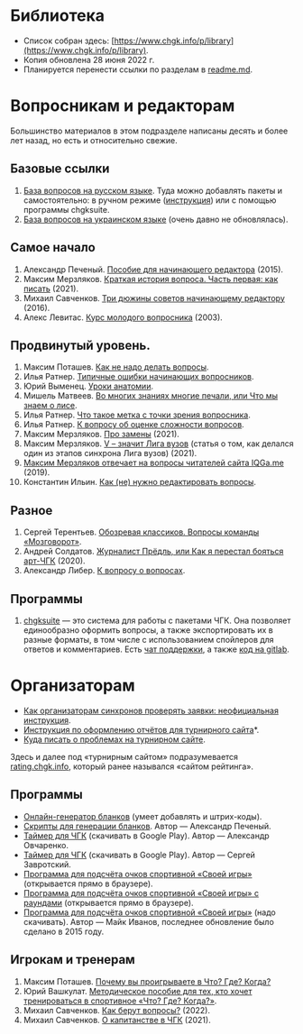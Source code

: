 # Библиотека

- Список собран здесь: [https://www.chgk.info/p/library](https://www.chgk.info/p/library). 
- Копия обновлена 28 июня 2022 г.
- Планируется перенести ссылки по разделам в [readme.md](readme.md).

# Вопросникам и редакторам 

Большинство материалов в этом подразделе написаны десять и более лет назад, но есть и относительно свежие.

## Базовые ссылки

1. [База вопросов на русском языке](https://db.chgk.info/). Туда можно добавлять пакеты и самостоятельно: в ручном режиме ([инструкция](https://db.chgk.info/add-questions)) или с помощью программы chgksuite.
1. [База вопросов на украинском языке](https://www.bazaua.org.ua/) (очень давно не обновлялась).

## Самое начало

1. Александр Печеный. [Пособие для начинающего редактора](https://pecheny.me/blog/editors/) (2015).
2. Максим Мерзляков. [Краткая история вопроса. Часть первая: как писать](https://iqga.me/blogs/8349/) (2021).
3. Михаил Савченков. [Три дюжины советов начинающему редактору](http://youthcupofnations.tilda.ws/how-to-edit-questions-savchenkov) (2016).
4. Алекс Левитас. [Курс молодого вопросника](http://kursy.ru/chgk_ask/) (2003).

## Продвинутый уровень.

1. Максим Поташев. [Как не надо делать вопросы](http://www.kulichki.com/znatoki/resursi/howtodo.html).
2. Илья Ратнер. [Типичные ошибки начинающих вопросников](https://www.maii.li/p/library-beginners-mistakes).
3. Юрий Выменец. [Уроки анатомии](https://www.maii.li/p/library-anatomy).
4. Мишель Матвеев. [Во многих знаниях многие печали, или Что мы знаем о лисе](https://www.maii.li/p/library-knowledge).
5. Илья Ратнер. [Что такое метка с точки зрения вопросника](https://www.maii.li/p/library-metka).
6. Илья Ратнер. [К вопросу об оценке сложности вопросов](https://www.maii.li/p/library-difficulty).
7. Максим Мерзляков. [Про замены](https://iqga.me/blogs/7006/) (2021).
8. Максим Мерзляков. [V – значит Лига вузов](https://iqga.me/blogs/5820/) (статья о том, как делался один из этапов синхрона Лига вузов) (2021).
9. [Максим Мерзляков отвечает на вопросы читателей сайта IQGa.me](https://iqga.me/blogs/4711/) (2019).
10. Константин Ильин. [Как (не) нужно редактировать вопросы](https://docs.google.com/document/d/1UM8iFnSoYkjbasWOPRwz1JUFZBULJhy9mY6pV_SvFKk/edit#).

## Разное

1. Сергей Терентьев. [Обозревая классиков. Вопросы команды «Мозговорот»](https://iqga.me/articles/5652/).
2. Андрей Солдатов. [Журналист Прёдль, или Как я перестал бояться арт-ЧГК](https://iqga.me/blogs/5451/) (2020).
3. Александр Либер. [К вопросу о вопросах](https://www.maii.li/p/library-questions-classification).

## Программы

1. [chgksuite](https://peczony.gitbook.io/chgksuite/) — это система для работы с пакетами ЧГК. Она позволяет единообразно оформить вопросы, а также экспортировать их в разные форматы, в том числе с использованием спойлеров для ответов и комментариев. Есть [чат поддержки](https://t.me/chgksuite), а также [код на gitlab](https://gitlab.com/peczony/chgksuite).

# Организаторам

- [Как организаторам синхронов проверять заявки: неофициальная инструкция](https://igra1.livejournal.com/2877606.html).
- [Инструкция по оформлению отчётов для турнирного сайта](https://drive.google.com/file/d/1y4MPM2tnkQ5umHgYtCrWrBBtrd5zdMCi/view)*.
- [Куда писать о проблемах на турнирном сайте](https://github.com/gltronred/awesome-chgk/blob/master/rating-chgk-info-problems-asking-for-help.md).

Здесь и далее под «турнирным сайтом» подразумевается [rating.chgk.info](http://rating.chgk.info/), который ранее назывался «сайтом рейтинга».

## Программы

- [Онлайн-генератор бланков](http://old.chgk-res.ru/blanks_generator/) (умеет добавлять и штрих-коды).
- [Скрипты для генерации бланков](https://gitlab.com/peczony/blanks_gen). Автор — Александр Печеный.
- [Таймер для ЧГК](https://play.google.com/store/apps/details?id=net.rationalstargazer.chtogdekogdatimer) (скачивать в Google Play). Автор — Александр Овчаренко.
- [Таймер для ЧГК](https://play.google.com/store/apps/details?id=biz.artega.timer.chgk) (скачивать в Google Play). Автор — Сергей Завротский.
- [Программа для подсчёта очков спортивной «Своей игры»](https://ph1l74.github.io/si/) (открывается прямо в браузере).
- [Программа для подсчёта очков спортивной «Своей игры» с раундами](https://ph1l74.github.io/si-old/) (открывается прямо в браузере).
- [Программа для подсчёта очков спортивной «Своей игры»](https://sourceforge.net/projects/sihelper/) (надо скачивать). Автор — Майк Иванов, последнее обновление было сделано в 2015 году.

## Игрокам и тренерам

1. Максим Поташев. [Почему вы проигрываете в Что? Где? Когда?](http://flibusta.is/b/270843)
1. Юрий Вашкулат. [Методическое пособие для тех, кто хочет тренироваться в спортивное «Что? Где? Когда?»](https://drive.google.com/file/d/1MYxPGBzKJEwRLJZnrvClsfTla8gWFLU-/view).
1. Михаил Савченков. [Как берут вопросы?](https://teletype.in/@chgknews/how-to-answer-questions-sauchankou) (2022).
1. Михаил Савченков. [О капитанстве в ЧГК](https://www.maii.li/p/library-captain-sauchankou) (2021).
